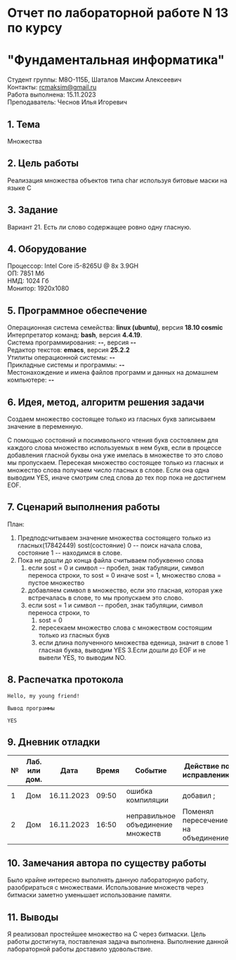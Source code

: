 # Отчет по лабораторной работе N 13 по курсу
# "Фундаментальная информатика"

Студент группы: M8О-115Б, Шаталов Максим Алексеевич\
Контакты: rcmaksim@gmail.ru \
Работа выполнена: 15.11.2023\
Преподаватель: Чеснов Илья Игоревич

## 1. Тема

Множества

## 2. Цель работы

Реализация множества объектов типа char используя битовые маски на языке C

## 3. Задание

Вариант 21. Есть ли слово содержащее ровно одну гласную.

## 4. Оборудование

Процессор: Intel Core i5-8265U @ 8x 3.9GH\
ОП: 7851 Мб\
НМД: 1024 Гб\
Монитор: 1920x1080

## 5. Программное обеспечение

Операционная система семейства: **linux (ubuntu)**, версия **18.10 cosmic**\
Интерпретатор команд: **bash**, версия **4.4.19**.\
Система программирования: **--**, версия **--**\
Редактор текстов: **emacs**, версия **25.2.2**\
Утилиты операционной системы: **--**\
Прикладные системы и программы: **--**\
Местонахождение и имена файлов программ и данных на домашнем компьютере: **--**

## 6. Идея, метод, алгоритм решения задачи

Создаем множество состоящее только из гласных букв записываем значение в переменную.

С помощью состояний и посимвольного чтения букв состовляем для каждого слова множество используемых в нем букв, если в процессе добавления гласной буквы она уже имелась в множестве то это слово мы пропускаем. 
Пересекая множество состоящее только из гласных и множество слова получаем число гласных в слове.
Если она одна выводим YES, иначе смотрим след слова до тех пор пока не достигнем EOF.

## 7. Сценарий выполнения работы

План:
1. Предподсчитываем значение множества состоящего только из гласных(17842449)
sost(состояние) 0 -- поиск начала слова, состояние 1 -- находимся в слове.
2. Пока не дошли до конца файла считываем побуквенно слова
	1. если sost = 0 и символ -- пробел, знак табуляции, символ переноса строки, то sost = 0 иначе sost = 1, множество слова = пустое множество
	2. добавляем символ в множество, если это гласная, которая уже встречалась в слове, то мы пропускаем это слово.
	3. если sost = 1 и символ -- пробел, знак табуляции, символ переноса строки, то
		1. sost  = 0
		2. пересекаем множество слова с множеством состоящим только из гласных букв
		3. если длина полученного множества еденица, значит в слове 1 гласная буква, выводим YES
3.Если дошли до EOF и не вывели YES, то выводим NO.

## 8. Распечатка протокола

```
Hello, my young friend!

Вывод программы

YES

```

## 9. Дневник отладки

| № | Лаб. или дом. | Дата       | Время     | Событие                  | Действие по исправлению | Примечание  |
|---|---------------|------------|-----------|--------------------------|-------------------------|-------------|
|1  | Дом           | 16.11.2023 | 09:50     | ошибка компиляции    | добавил ;    | Фатальная ошибка|
|2  | Дом           | 16.11.2023 | 16:50     | неправильное объединение множеств | Поменял пересечение на объединение  | невнимательность            |

## 10. Замечания автора по существу работы

Было крайне интересно выполнять данную лабораторную работу, разобрираться с множествами. Использование множеств через битмаски заметно уменьшает использование памяти.

## 11. Выводы

Я реализовал простейшее множество на C через битмаски. Цель работы достигнута, поставленая задача выполнена. Выполнение данной лабораторной работы доставило удовольствие.

